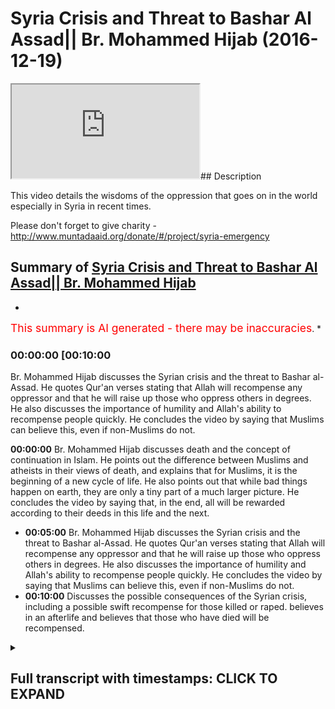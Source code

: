 # Syria Crisis and Threat to Bashar Al Assad|| Br. Mohammed Hijab (2016-12-19)

<iframe loading='lazy' src='https://www.youtube.com/embed/eXYyNE4JVpQ'></iframe>## Description

This video details the wisdoms of the oppression that goes on in the world especially in Syria in recent times.

Please don't forget to give charity -<http://www.muntadaaid.org/donate/#/project/syria-emergency>

## Summary of [Syria Crisis and Threat to Bashar Al Assad|| Br. Mohammed Hijab](https://www.youtube.com/watch?v=eXYyNE4JVpQ)

*

<span style="color:red; font-size:125%">This summary is AI generated - there may be inaccuracies</span>. *

### <a onclick="modifyYTiframeseektime('600')">00:00:00 [00:10:00</a>

 Br. Mohammed Hijab discusses the Syrian crisis and the threat to Bashar al-Assad. He quotes Qur'an verses stating that Allah will recompense any oppressor and that he will raise up those who oppress others in degrees. He also discusses the importance of humility and Allah's ability to recompense people quickly. He concludes the video by saying that Muslims can believe this, even if non-Muslims do not.

**<a onclick="modifyYTiframeseektime('0')">00:00:00</a>**  Br. Mohammed Hijab discusses death and the concept of continuation in Islam. He points out the difference between Muslims and atheists in their views of death, and explains that for Muslims, it is the beginning of a new cycle of life. He also points out that while bad things happen on earth, they are only a tiny part of a much larger picture. He concludes the video by saying that, in the end, all will be rewarded according to their deeds in this life and the next.

* **<a onclick="modifyYTiframeseektime('300')">00:05:00</a>**  Br. Mohammed Hijab discusses the Syrian crisis and the threat to Bashar al-Assad. He quotes Qur'an verses stating that Allah will recompense any oppressor and that he will raise up those who oppress others in degrees. He also discusses the importance of humility and Allah's ability to recompense people quickly. He concludes the video by saying that Muslims can believe this, even if non-Muslims do not.
* **<a onclick="modifyYTiframeseektime('600')">00:10:00</a>** Discusses the possible consequences of the Syrian crisis, including a possible swift recompense for those killed or raped. believes in an afterlife and believes that those who have died will be recompensed.

<details><summary><h2>Full transcript with timestamps: CLICK TO EXPAND</h2></summary>

<a onclick="modifyYTiframeseektime('0)')">0:00:00 in the last sort of period I have of</a>
<a onclick="modifyYTiframeseektime('2)')">0:00:02 this whatever you wanna call this I want</a>
<a onclick="modifyYTiframeseektime('8)')">0:00:08 to mention two important points because</a>
<a onclick="modifyYTiframeseektime('12)')">0:00:12 of the events that are basically</a>
<a onclick="modifyYTiframeseektime('14)')">0:00:14 happening around the world I just want</a>
<a onclick="modifyYTiframeseektime('18)')">0:00:18 to mention something about death</a>
<a onclick="modifyYTiframeseektime('21)')">0:00:21 generally how we conceive it and how to</a>
<a onclick="modifyYTiframeseektime('25)')">0:00:25 deal with when there's a lot of death</a>
<a onclick="modifyYTiframeseektime('27)')">0:00:27 going on which is what's going on at the</a>
<a onclick="modifyYTiframeseektime('29)')">0:00:29 mall in Syria and other places so death</a>
<a onclick="modifyYTiframeseektime('34)')">0:00:34 for us is the beginning this is the this</a>
<a onclick="modifyYTiframeseektime('37)')">0:00:37 is the difference between us and then</a>
<a onclick="modifyYTiframeseektime('39)')">0:00:39 this is the difference between Muslims</a>
<a onclick="modifyYTiframeseektime('42)')">0:00:42 and atheists for example that whereas</a>
<a onclick="modifyYTiframeseektime('46)')">0:00:46 atheists do not reckon that there is in</a>
<a onclick="modifyYTiframeseektime('49)')">0:00:49 continuation Muslims believe that this</a>
<a onclick="modifyYTiframeseektime('53)')">0:00:53 particular period of death is in fact</a>
<a onclick="modifyYTiframeseektime('59)')">0:00:59 the beginning and not the end it's the</a>
<a onclick="modifyYTiframeseektime('62)')">0:01:02 beginning and if we had an understanding</a>
<a onclick="modifyYTiframeseektime('67)')">0:01:07 of how small the dunya is comparative to</a>
<a onclick="modifyYTiframeseektime('75)')">0:01:15 the era we would not treat it with such</a>
<a onclick="modifyYTiframeseektime('78)')">0:01:18 80 men with such concern and prioritize</a>
<a onclick="modifyYTiframeseektime('81)')">0:01:21 it in this way we wouldn't if we</a>
<a onclick="modifyYTiframeseektime('84)')">0:01:24 understood if we had a macro</a>
<a onclick="modifyYTiframeseektime('87)')">0:01:27 understanding of how small the dunya is</a>
<a onclick="modifyYTiframeseektime('92)')">0:01:32 comparative to the everlasting now is</a>
<a onclick="modifyYTiframeseektime('95)')">0:01:35 everlasting everlasting means continuing</a>
<a onclick="modifyYTiframeseektime('98)')">0:01:38 forever hereafter we would not treat</a>
<a onclick="modifyYTiframeseektime('101)')">0:01:41 this dunya with such great regard</a>
<a onclick="modifyYTiframeseektime('105)')">0:01:45 whatever happens to us in this dunya of</a>
<a onclick="modifyYTiframeseektime('111)')">0:01:51 illnesses or punishments or grief or</a>
<a onclick="modifyYTiframeseektime('117)')">0:01:57 toil is incredibly short-lived</a>
<a onclick="modifyYTiframeseektime('122)')">0:02:02 now these disbelievers a lot of the</a>
<a onclick="modifyYTiframeseektime('125)')">0:02:05 atheists they say you know you have this</a>
<a onclick="modifyYTiframeseektime('128)')">0:02:08 problem of evil if God is so great why</a>
<a onclick="modifyYTiframeseektime('131)')">0:02:11 did he create even in the world</a>
<a onclick="modifyYTiframeseektime('134)')">0:02:14 this is their problem because they don't</a>
<a onclick="modifyYTiframeseektime('136)')">0:02:16 believe in a continuation for us is</a>
<a onclick="modifyYTiframeseektime('138)')">0:02:18 completely the opposite we believe in a</a>
<a onclick="modifyYTiframeseektime('140)')">0:02:20 continuation you're analyzing or you're</a>
<a onclick="modifyYTiframeseektime('144)')">0:02:24 assessing the situation on a micro level</a>
<a onclick="modifyYTiframeseektime('148)')">0:02:28 and you have not seen the macro picture</a>
<a onclick="modifyYTiframeseektime('151)')">0:02:31 so when we see children die and blood</a>
<a onclick="modifyYTiframeseektime('158)')">0:02:38 being spilled and oppression being done</a>
<a onclick="modifyYTiframeseektime('162)')">0:02:42 [Music]</a>
<a onclick="modifyYTiframeseektime('163)')">0:02:43 which is what's happening in Syria when</a>
<a onclick="modifyYTiframeseektime('168)')">0:02:48 we see women being raped we hear of</a>
<a onclick="modifyYTiframeseektime('172)')">0:02:52 women being raped and we hear that the</a>
<a onclick="modifyYTiframeseektime('177)')">0:02:57 old people are not being given the food</a>
<a onclick="modifyYTiframeseektime('179)')">0:02:59 and they're dying of starvation some</a>
<a onclick="modifyYTiframeseektime('186)')">0:03:06 people will ask</a>
<a onclick="modifyYTiframeseektime('188)')">0:03:08 metallus wallah when is the victory of</a>
<a onclick="modifyYTiframeseektime('191)')">0:03:11 allah going to happen and some other</a>
<a onclick="modifyYTiframeseektime('194)')">0:03:14 weak weaker amman individuals will say</a>
<a onclick="modifyYTiframeseektime('198)')">0:03:18 why is this happening how could God</a>
<a onclick="modifyYTiframeseektime('201)')">0:03:21 allow this to happen</a>
<a onclick="modifyYTiframeseektime('205)')">0:03:25 well you're only looking at a microcosm</a>
<a onclick="modifyYTiframeseektime('211)')">0:03:31 or a micro picture of the macro reality</a>
<a onclick="modifyYTiframeseektime('219)')">0:03:39 that boy that's been killed in Syria or</a>
<a onclick="modifyYTiframeseektime('222)')">0:03:42 in Burma on the Central African Republic</a>
<a onclick="modifyYTiframeseektime('226)')">0:03:46 who is being pried out of the rubble who</a>
<a onclick="modifyYTiframeseektime('232)')">0:03:52 that who when the emergency services</a>
<a onclick="modifyYTiframeseektime('236)')">0:03:56 reach that area pry that person out of</a>
<a onclick="modifyYTiframeseektime('239)')">0:03:59 the rubble wiping off the dust of that</a>
<a onclick="modifyYTiframeseektime('243)')">0:04:03 individual that baby to see that he is</a>
<a onclick="modifyYTiframeseektime('248)')">0:04:08 not alive anymore and they try their</a>
<a onclick="modifyYTiframeseektime('251)')">0:04:11 best to resuscitate that boy and the</a>
<a onclick="modifyYTiframeseektime('255)')">0:04:15 mother is in the background screaming</a>
<a onclick="modifyYTiframeseektime('260)')">0:04:20 and the people are asking why why is</a>
<a onclick="modifyYTiframeseektime('269)')">0:04:29 this happening to us why is this</a>
<a onclick="modifyYTiframeseektime('271)')">0:04:31 happening to what will kill again</a>
<a onclick="modifyYTiframeseektime('273)')">0:04:33 whatever Allah says that these are the</a>
<a onclick="modifyYTiframeseektime('275)')">0:04:35 days that we we overturn we turn them so</a>
<a onclick="modifyYTiframeseektime('280)')">0:04:40 you have good days and bad days and he</a>
<a onclick="modifyYTiframeseektime('282)')">0:04:42 said this when what had happened and</a>
<a onclick="modifyYTiframeseektime('285)')">0:04:45 moreover this is the beginning that boy</a>
<a onclick="modifyYTiframeseektime('289)')">0:04:49 will be the king</a>
<a onclick="modifyYTiframeseektime('290)')">0:04:50 insha'Allah in heaven we believe in</a>
<a onclick="modifyYTiframeseektime('293)')">0:04:53 heaven we believe in an everlasting</a>
<a onclick="modifyYTiframeseektime('294)')">0:04:54 place where people reside forever we</a>
<a onclick="modifyYTiframeseektime('299)')">0:04:59 believe in the day of judgment where</a>
<a onclick="modifyYTiframeseektime('302)')">0:05:02 every volume every oppressor is</a>
<a onclick="modifyYTiframeseektime('309)')">0:05:09 recompensate Allah Subhanahu WA Ta'ala</a>
<a onclick="modifyYTiframeseektime('314)')">0:05:14 he says in the quran he says rafaeld Oh</a>
<a onclick="modifyYTiframeseektime('322)')">0:05:22 JT Dolan shingeo Haman am ring he Allah</a>
<a onclick="modifyYTiframeseektime('327)')">0:05:27 Misha I mean I body Allah</a>
<a onclick="modifyYTiframeseektime('333)')">0:05:33 Myesha</a>
<a onclick="modifyYTiframeseektime('335)')">0:05:35 I mean I body heal you do yo Matala</a>
<a onclick="modifyYTiframeseektime('342)')">0:05:42 apart he says he is the one who raises</a>
<a onclick="modifyYTiframeseektime('350)')">0:05:50 in degrees any people and others the one</a>
<a onclick="modifyYTiframeseektime('356)')">0:05:56 who's the possessor of the throne that</a>
<a onclick="modifyYTiframeseektime('359)')">0:05:59 he throws the roar</a>
<a onclick="modifyYTiframeseektime('364)')">0:06:04 upon whether he wants from his I vent</a>
<a onclick="modifyYTiframeseektime('367)')">0:06:07 and then they will be on thee</a>
<a onclick="modifyYTiframeseektime('371)')">0:06:11 yah metallic is Yama Yama Yama telev</a>
<a onclick="modifyYTiframeseektime('374)')">0:06:14 means the day of separation and then he</a>
<a onclick="modifyYTiframeseektime('379)')">0:06:19 says about humility Amma</a>
<a onclick="modifyYTiframeseektime('382)')">0:06:22 Yama whom there is o the day when they</a>
<a onclick="modifyYTiframeseektime('391)')">0:06:31 will be laid bare just standing there</a>
<a onclick="modifyYTiframeseektime('395)')">0:06:35 the day when all of the oppressors that</a>
<a onclick="modifyYTiframeseektime('398)')">0:06:38 oppressed the children and that blown up</a>
<a onclick="modifyYTiframeseektime('401)')">0:06:41 the children and I have caused the</a>
<a onclick="modifyYTiframeseektime('404)')">0:06:44 children to be under the rubble for</a>
<a onclick="modifyYTiframeseektime('406)')">0:06:46 political reasons they want Bashar</a>
<a onclick="modifyYTiframeseektime('409)')">0:06:49 al-assad and others like him will be</a>
<a onclick="modifyYTiframeseektime('412)')">0:06:52 laid bare and it will be said to him</a>
<a onclick="modifyYTiframeseektime('419)')">0:06:59 laia firm you know Longman che</a>
<a onclick="modifyYTiframeseektime('426)')">0:07:06 nothing of what you did and what that</a>
<a onclick="modifyYTiframeseektime('430)')">0:07:10 person or anyone did will be concealed</a>
<a onclick="modifyYTiframeseektime('434)')">0:07:14 anymore Lehman in Coolio</a>
<a onclick="modifyYTiframeseektime('441)')">0:07:21 to whom is the kingdom today huh is it</a>
<a onclick="modifyYTiframeseektime('445)')">0:07:25 to him</a>
<a onclick="modifyYTiframeseektime('448)')">0:07:28 Coolio</a>
<a onclick="modifyYTiframeseektime('453)')">0:07:33 boom to whom is the kingdom today</a>
<a onclick="modifyYTiframeseektime('458)')">0:07:38 lillahi'l were hidden look AHA to Allah</a>
<a onclick="modifyYTiframeseektime('465)')">0:07:45 the one no one can resist him he is</a>
<a onclick="modifyYTiframeseektime('470)')">0:07:50 irresistible we can believe this</a>
<a onclick="modifyYTiframeseektime('475)')">0:07:55 as Muslims others cannot believe this if</a>
<a onclick="modifyYTiframeseektime('479)')">0:07:59 they believe in atheism because there's</a>
<a onclick="modifyYTiframeseektime('482)')">0:08:02 no justice</a>
<a onclick="modifyYTiframeseektime('482)')">0:08:02 after voting for them we can believe</a>
<a onclick="modifyYTiframeseektime('486)')">0:08:06 that the young boy has been slaughtered</a>
<a onclick="modifyYTiframeseektime('488)')">0:08:08 and killed that he will have his heaven</a>
<a onclick="modifyYTiframeseektime('492)')">0:08:12 and that he can truly rest in peace</a>
<a onclick="modifyYTiframeseektime('496)')">0:08:16 whereas the Atheist cannot make such a</a>
<a onclick="modifyYTiframeseektime('498)')">0:08:18 statement and be a morally consistent we</a>
<a onclick="modifyYTiframeseektime('501)')">0:08:21 can believe that the people who are</a>
<a onclick="modifyYTiframeseektime('504)')">0:08:24 oppressors in the land that they will be</a>
<a onclick="modifyYTiframeseektime('508)')">0:08:28 recompense by Allah and Allah will say</a>
<a onclick="modifyYTiframeseektime('514)')">0:08:34 to them Lee manymoon young to whom is</a>
<a onclick="modifyYTiframeseektime('518)')">0:08:38 the kingdom today and then he will reply</a>
<a onclick="modifyYTiframeseektime('523)')">0:08:43 himself and say lillahil wa Haden ha ha</a>
<a onclick="modifyYTiframeseektime('530)')">0:08:50 to Allah the one and the irresistible</a>
<a onclick="modifyYTiframeseektime('535)')">0:08:55 Alma to Jessa Kunlun have Symmachus avid</a>
<a onclick="modifyYTiframeseektime('540)')">0:09:00 today every single self will be</a>
<a onclick="modifyYTiframeseektime('544)')">0:09:04 recompensed for what he has done all of</a>
<a onclick="modifyYTiframeseektime('549)')">0:09:09 the oppressors will be recompensed a</a>
<a onclick="modifyYTiframeseektime('554)')">0:09:14 glioma two days ago</a>
<a onclick="modifyYTiframeseektime('556)')">0:09:16 namsom casa but level Malia</a>
<a onclick="modifyYTiframeseektime('564)')">0:09:24 there is no oppression today can you</a>
<a onclick="modifyYTiframeseektime('569)')">0:09:29 imagine such a statement being made a</a>
<a onclick="modifyYTiframeseektime('572)')">0:09:32 loss of Hanna word Allah will say level</a>
<a onclick="modifyYTiframeseektime('576)')">0:09:36 melio</a>
<a onclick="modifyYTiframeseektime('581)')">0:09:41 there is no oppression today in allah as</a>
<a onclick="modifyYTiframeseektime('590)')">0:09:50 any young asa that certainly allah is a</a>
<a onclick="modifyYTiframeseektime('596)')">0:09:56 very fast recompensa that he will</a>
<a onclick="modifyYTiframeseektime('600)')">0:10:00 recompense in a very Swift in fast way</a>
<a onclick="modifyYTiframeseektime('604)')">0:10:04 this is what we can believe as a result</a>
<a onclick="modifyYTiframeseektime('606)')">0:10:06 of our ontology our belief system our</a>
<a onclick="modifyYTiframeseektime('609)')">0:10:09 bill our religion our key there we</a>
<a onclick="modifyYTiframeseektime('612)')">0:10:12 believe in the Hereafter</a>
<a onclick="modifyYTiframeseektime('614)')">0:10:14 we believe in a time when the boys that</a>
<a onclick="modifyYTiframeseektime('617)')">0:10:17 have been killed by the oppressors and</a>
<a onclick="modifyYTiframeseektime('619)')">0:10:19 the girls who have been raped by their</a>
<a onclick="modifyYTiframeseektime('622)')">0:10:22 pro knees will be recompensed we believe</a>
<a onclick="modifyYTiframeseektime('628)')">0:10:28 in this</a>
</details>

